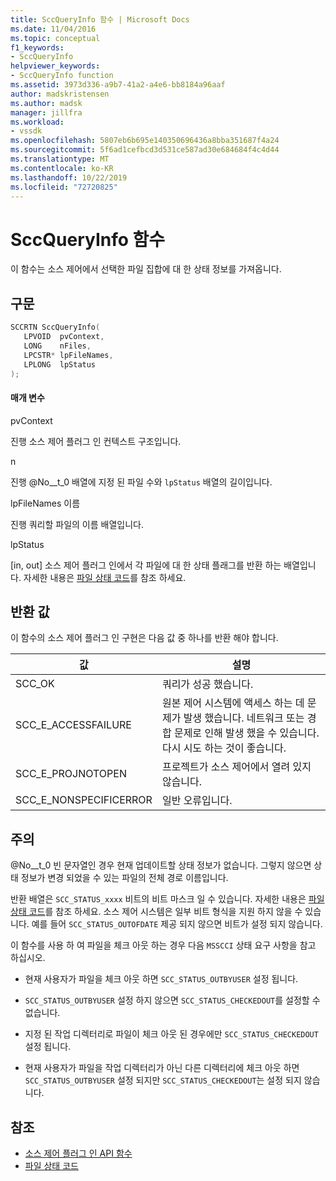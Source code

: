 ```yaml
---
title: SccQueryInfo 함수 | Microsoft Docs
ms.date: 11/04/2016
ms.topic: conceptual
f1_keywords:
- SccQueryInfo
helpviewer_keywords:
- SccQueryInfo function
ms.assetid: 3973d336-a9b7-41a2-a4e6-bb8184a96aaf
author: madskristensen
ms.author: madsk
manager: jillfra
ms.workload:
- vssdk
ms.openlocfilehash: 5807eb6b695e140350696436a8bba351687f4a24
ms.sourcegitcommit: 5f6ad1cefbcd3d531ce587ad30e684684f4c4d44
ms.translationtype: MT
ms.contentlocale: ko-KR
ms.lasthandoff: 10/22/2019
ms.locfileid: "72720825"
---
```

# <a name="sccqueryinfo-function"></a>SccQueryInfo 함수
이 함수는 소스 제어에서 선택한 파일 집합에 대 한 상태 정보를 가져옵니다.

## <a name="syntax"></a>구문

```cpp
SCCRTN SccQueryInfo(
   LPVOID  pvContext,
   LONG    nFiles,
   LPCSTR* lpFileNames,
   LPLONG  lpStatus
);
```

#### <a name="parameters"></a>매개 변수
 pvContext

진행 소스 제어 플러그 인 컨텍스트 구조입니다.

 n

진행 @No__t_0 배열에 지정 된 파일 수와 `lpStatus` 배열의 길이입니다.

 lpFileNames 이름

진행 쿼리할 파일의 이름 배열입니다.

 lpStatus

[in, out] 소스 제어 플러그 인에서 각 파일에 대 한 상태 플래그를 반환 하는 배열입니다. 자세한 내용은 [파일 상태 코드](../extensibility/file-status-code-enumerator.md)를 참조 하세요.

## <a name="return-value"></a>반환 값
 이 함수의 소스 제어 플러그 인 구현은 다음 값 중 하나를 반환 해야 합니다.

|값|설명|
|-----------|-----------------|
|SCC_OK|쿼리가 성공 했습니다.|
|SCC_E_ACCESSFAILURE|원본 제어 시스템에 액세스 하는 데 문제가 발생 했습니다. 네트워크 또는 경합 문제로 인해 발생 했을 수 있습니다. 다시 시도 하는 것이 좋습니다.|
|SCC_E_PROJNOTOPEN|프로젝트가 소스 제어에서 열려 있지 않습니다.|
|SCC_E_NONSPECIFICERROR|일반 오류입니다.|

## <a name="remarks"></a>주의
 @No__t_0 빈 문자열인 경우 현재 업데이트할 상태 정보가 없습니다. 그렇지 않으면 상태 정보가 변경 되었을 수 있는 파일의 전체 경로 이름입니다.

 반환 배열은 `SCC_STATUS_xxxx` 비트의 비트 마스크 일 수 있습니다. 자세한 내용은 [파일 상태 코드](../extensibility/file-status-code-enumerator.md)를 참조 하세요. 소스 제어 시스템은 일부 비트 형식을 지원 하지 않을 수 있습니다. 예를 들어 `SCC_STATUS_OUTOFDATE` 제공 되지 않으면 비트가 설정 되지 않습니다.

 이 함수를 사용 하 여 파일을 체크 아웃 하는 경우 다음 `MSSCCI` 상태 요구 사항을 참고 하십시오.

- 현재 사용자가 파일을 체크 아웃 하면 `SCC_STATUS_OUTBYUSER` 설정 됩니다.

- `SCC_STATUS_OUTBYUSER` 설정 하지 않으면 `SCC_STATUS_CHECKEDOUT`를 설정할 수 없습니다.

- 지정 된 작업 디렉터리로 파일이 체크 아웃 된 경우에만 `SCC_STATUS_CHECKEDOUT` 설정 됩니다.

- 현재 사용자가 파일을 작업 디렉터리가 아닌 다른 디렉터리에 체크 아웃 하면 `SCC_STATUS_OUTBYUSER` 설정 되지만 `SCC_STATUS_CHECKEDOUT`는 설정 되지 않습니다.

## <a name="see-also"></a>참조
- [소스 제어 플러그 인 API 함수](../extensibility/source-control-plug-in-api-functions.md)
- [파일 상태 코드](../extensibility/file-status-code-enumerator.md)